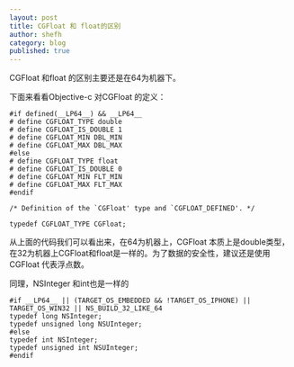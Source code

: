 ```yaml
---
layout: post
title: CGFloat 和 float的区别
author: shefh
category: blog
published: true
---
```


CGFloat 和float 的区别主要还是在64为机器下。

下面来看看Objective-c 对CGFloat 的定义：

```
#if defined(__LP64__) && __LP64__
# define CGFLOAT_TYPE double
# define CGFLOAT_IS_DOUBLE 1
# define CGFLOAT_MIN DBL_MIN
# define CGFLOAT_MAX DBL_MAX
#else
# define CGFLOAT_TYPE float
# define CGFLOAT_IS_DOUBLE 0
# define CGFLOAT_MIN FLT_MIN
# define CGFLOAT_MAX FLT_MAX
#endif

/* Definition of the `CGFloat' type and `CGFLOAT_DEFINED'. */

typedef CGFLOAT_TYPE CGFloat;
```
从上面的代码我们可以看出来，在64为机器上，CGFloat 本质上是double类型，在32为机器上CGFloat和float是一样的。为了数据的安全性，建议还是使用CGFloat 代表浮点数。

同理，NSInteger 和int也是一样的

```
#if __LP64__ || (TARGET_OS_EMBEDDED && !TARGET_OS_IPHONE) || TARGET_OS_WIN32 || NS_BUILD_32_LIKE_64
typedef long NSInteger;
typedef unsigned long NSUInteger;
#else
typedef int NSInteger;
typedef unsigned int NSUInteger;
#endif
```


